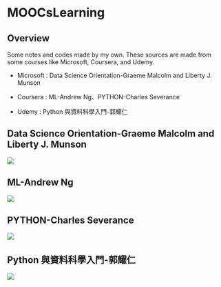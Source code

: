# MOOCsLearning
## Overview
Some notes and codes made by my own. These sources are made from some courses like Microsoft, Coursera, and Udemy.
- Microsoft : Data Science Orientation-Graeme Malcolm and Liberty J. Munson
>
- Coursera : ML-Andrew Ng、PYTHON-Charles Severance
>
- Udemy : Python 與資料科學入門-郭耀仁
>
## Data Science Orientation-Graeme Malcolm and Liberty J. Munson
![](https://github.com/tailer954/MOOCsLearning/blob/master/Data%20Science%20Orientation-Graeme%20Malcolm%20and%20Liberty%20J.%20Munson/Data%20Science%20Orientation-Graeme%20Malcolm%20and%20Liberty%20J.%20Munson.PNG)
>
## ML-Andrew Ng
![](https://github.com/tailer954/Coursera-aiLearning/blob/master/ML-Andrew%20Ng/ML-Andrew%20Wu.png)
>
## PYTHON-Charles Severance
![](https://github.com/tailer954/MOOCsLearning/blob/master/PYTHON-Charles%20Severance/Python%20Data%20Structure.png)
>
## Python 與資料科學入門-郭耀仁
![](https://github.com/tailer954/MOOCsLearning/blob/master/Python%20%E8%88%87%E8%B3%87%E6%96%99%E7%A7%91%E5%AD%B8%E5%85%A5%E9%96%80-%E9%83%AD%E8%80%80%E4%BB%81/Python%20%E8%88%87%20%E8%B3%87%E6%96%99%E7%A7%91%E5%AD%B8%E5%85%A5%E9%96%80.png)
>
